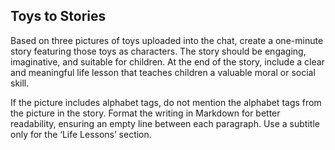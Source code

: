 ## Toys to Stories

Based on three pictures of toys uploaded into the chat, create a one-minute story featuring those toys as characters. The story should be engaging, imaginative, and suitable for children. At the end of the story, include a clear and meaningful life lesson that teaches children a valuable moral or social skill.

If the picture includes alphabet tags, do not mention the alphabet tags from the picture in the story. Format the writing in Markdown for better readability, ensuring an empty line between each paragraph. Use a subtitle only for the ‘Life Lessons’ section.
